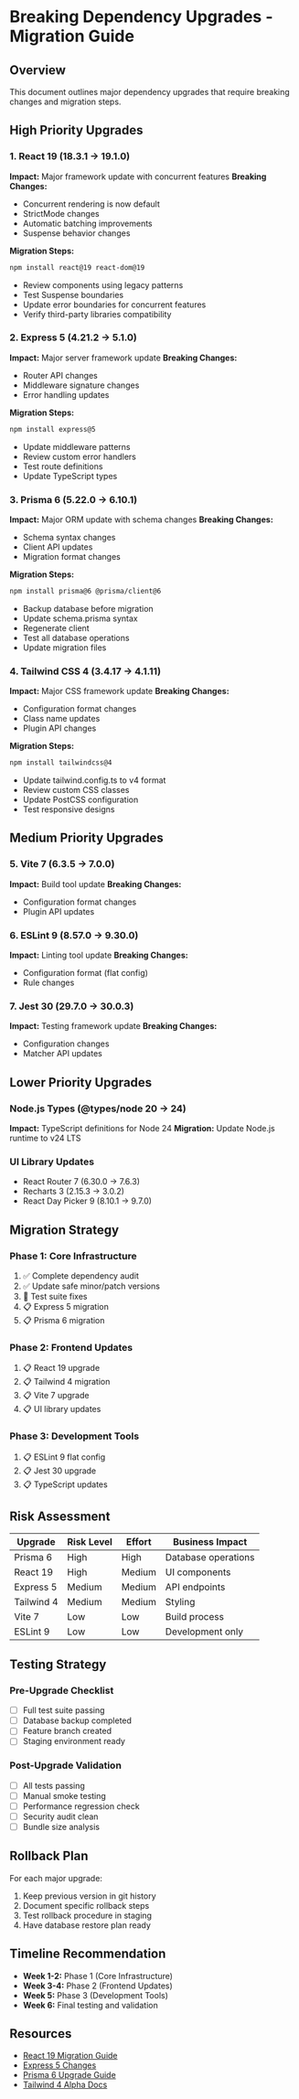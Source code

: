 # Breaking Dependency Upgrades - Migration Guide

## Overview
This document outlines major dependency upgrades that require breaking changes and migration steps.

## High Priority Upgrades

### 1. React 19 (18.3.1 → 19.1.0)
**Impact:** Major framework update with concurrent features
**Breaking Changes:**
- Concurrent rendering is now default
- StrictMode changes
- Automatic batching improvements
- Suspense behavior changes

**Migration Steps:**
```bash
npm install react@19 react-dom@19
```
- Review components using legacy patterns
- Test Suspense boundaries
- Update error boundaries for concurrent features
- Verify third-party libraries compatibility

### 2. Express 5 (4.21.2 → 5.1.0)
**Impact:** Major server framework update
**Breaking Changes:**
- Router API changes
- Middleware signature changes
- Error handling updates

**Migration Steps:**
```bash
npm install express@5
```
- Update middleware patterns
- Review custom error handlers
- Test route definitions
- Update TypeScript types

### 3. Prisma 6 (5.22.0 → 6.10.1)
**Impact:** Major ORM update with schema changes
**Breaking Changes:**
- Schema syntax changes
- Client API updates
- Migration format changes

**Migration Steps:**
```bash
npm install prisma@6 @prisma/client@6
```
- Backup database before migration
- Update schema.prisma syntax
- Regenerate client
- Test all database operations
- Update migration files

### 4. Tailwind CSS 4 (3.4.17 → 4.1.11)
**Impact:** Major CSS framework update
**Breaking Changes:**
- Configuration format changes
- Class name updates
- Plugin API changes

**Migration Steps:**
```bash
npm install tailwindcss@4
```
- Update tailwind.config.ts to v4 format
- Review custom CSS classes
- Update PostCSS configuration
- Test responsive designs

## Medium Priority Upgrades

### 5. Vite 7 (6.3.5 → 7.0.0)
**Impact:** Build tool update
**Breaking Changes:**
- Configuration format changes
- Plugin API updates

### 6. ESLint 9 (8.57.0 → 9.30.0)
**Impact:** Linting tool update
**Breaking Changes:**
- Configuration format (flat config)
- Rule changes

### 7. Jest 30 (29.7.0 → 30.0.3)
**Impact:** Testing framework update
**Breaking Changes:**
- Configuration changes
- Matcher API updates

## Lower Priority Upgrades

### Node.js Types (@types/node 20 → 24)
**Impact:** TypeScript definitions for Node 24
**Migration:** Update Node.js runtime to v24 LTS

### UI Library Updates
- React Router 7 (6.30.0 → 7.6.3)
- Recharts 3 (2.15.3 → 3.0.2)
- React Day Picker 9 (8.10.1 → 9.7.0)

## Migration Strategy

### Phase 1: Core Infrastructure
1. ✅ Complete dependency audit
2. ✅ Update safe minor/patch versions
3. 🔄 Test suite fixes
4. 📋 Express 5 migration
5. 📋 Prisma 6 migration

### Phase 2: Frontend Updates
1. 📋 React 19 upgrade
2. 📋 Tailwind 4 migration
3. 📋 Vite 7 upgrade
4. 📋 UI library updates

### Phase 3: Development Tools
1. 📋 ESLint 9 flat config
2. 📋 Jest 30 upgrade
3. 📋 TypeScript updates

## Risk Assessment

| Upgrade | Risk Level | Effort | Business Impact |
|---------|------------|--------|------------------|
| Prisma 6 | High | High | Database operations |
| React 19 | High | Medium | UI components |
| Express 5 | Medium | Medium | API endpoints |
| Tailwind 4 | Medium | Medium | Styling |
| Vite 7 | Low | Low | Build process |
| ESLint 9 | Low | Low | Development only |

## Testing Strategy

### Pre-Upgrade Checklist
- [ ] Full test suite passing
- [ ] Database backup completed
- [ ] Feature branch created
- [ ] Staging environment ready

### Post-Upgrade Validation
- [ ] All tests passing
- [ ] Manual smoke testing
- [ ] Performance regression check
- [ ] Security audit clean
- [ ] Bundle size analysis

## Rollback Plan

For each major upgrade:
1. Keep previous version in git history
2. Document specific rollback steps
3. Test rollback procedure in staging
4. Have database restore plan ready

## Timeline Recommendation

- **Week 1-2:** Phase 1 (Core Infrastructure)
- **Week 3-4:** Phase 2 (Frontend Updates)  
- **Week 5:** Phase 3 (Development Tools)
- **Week 6:** Final testing and validation

## Resources

- [React 19 Migration Guide](https://react.dev/blog/2024/04/25/react-19-upgrade-guide)
- [Express 5 Changes](https://expressjs.com/en/guide/migrating-5.html)
- [Prisma 6 Upgrade Guide](https://www.prisma.io/docs/guides/upgrade-guides/upgrading-versions)
- [Tailwind 4 Alpha Docs](https://tailwindcss.com/docs/v4-beta)
